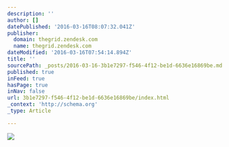 ```yaml
---
description: ''
author: []
datePublished: '2016-03-16T08:07:32.041Z'
publisher:
  domain: thegrid.zendesk.com
  name: thegrid.zendesk.com
dateModified: '2016-03-16T07:54:14.894Z'
title: ''
sourcePath: _posts/2016-03-16-3b1e7297-f546-4f12-be1d-6636e16869be.md
published: true
inFeed: true
hasPage: true
inNav: false
url: 3b1e7297-f546-4f12-be1d-6636e16869be/index.html
_context: 'http://schema.org'
_type: Article

---
```

![](https://s3.amazonaws.com/helpscout.net/docs/assets/54dd53ebe4b086c0c0966e7a/images/561671909033600ce5c51f6c/file-Obcq852pFY.gif)